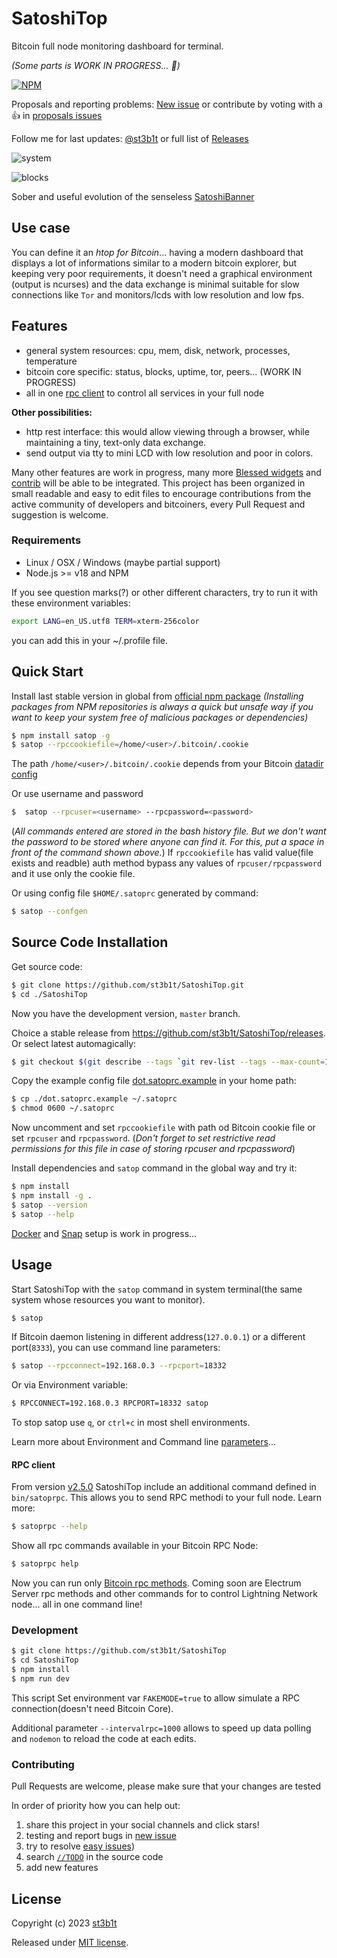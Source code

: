 # SatoshiTop

Bitcoin full node monitoring dashboard for terminal.

*(Some parts is WORK IN PROGRESS... 🚧)*

[![NPM](https://badge.fury.io/js/satop.svg)](http://badge.fury.io/js/satop)

Proposals and reporting problems: [New issue](https://github.com/st3b1t/SatoshiTop/issues/new) or contribute by voting with a 👍 in [proposals issues](https://github.com/st3b1t/SatoshiTop/labels/Proposal)

Follow me for last updates: [@st3b1t](https://twitter.com/st3b1t) or full list of [Releases](https://github.com/st3b1t/SatoshiTop/releases)

![system](docs/satoshitop.gif)

![blocks](docs/satoshitop-blocks.gif)

Sober and useful evolution of the senseless [SatoshiBanner](https://github.com/st3b1t/SatoshiBanner)

## Use case
You can define it an *htop for Bitcoin*... having a modern dashboard that displays a lot of informations similar
to a modern bitcoin explorer, but keeping very poor requirements, it doesn't need a graphical environment (output is ncurses)
and the data exchange is minimal suitable for slow connections like `Tor` and monitors/lcds with low resolution and low fps.

## Features
- general system resources: cpu, mem, disk, network, processes, temperature
- bitcoin core specific: status, blocks, uptime, tor, peers... (WORK IN PROGRESS)
- all in one [rpc client](https://github.com/st3b1t/SatoshiTop/tree/master#rpc-client) to control all services in your full node

**Other possibilities:**

- http rest interface: this would allow viewing through a browser, while maintaining a tiny, text-only data exchange.
- send output via tty to mini LCD with low resolution and poor in colors.

Many other features are work in progress, many more [Blessed widgets](https://github.com/chjj/blessed#widgets) and [contrib](https://github.com/yaronn/blessed-contrib#widgets) will be able to be integrated.
This project has been organized in small readable and easy to edit files to encourage contributions from the active community of developers and bitcoiners, every Pull Request and suggestion is welcome.

### Requirements

* Linux / OSX / Windows (maybe partial support)
* Node.js >= v18 and NPM

If you see question marks(?) or other different characters, try to run it with these environment variables:
```sh
export LANG=en_US.utf8 TERM=xterm-256color
```
you can add this in your ~/.profile file.

## Quick Start

Install last stable version in global from [official npm package](https://npmjs.com/package/satop)
*(Installing packages from NPM repositories is always a quick but unsafe way if you want to keep your system free of malicious packages or dependencies)*

```sh
$ npm install satop -g
$ satop --rpccookiefile=/home/<user>/.bitcoin/.cookie
```
The path `/home/<user>/.bitcoin/.cookie` depends from your Bitcoin [datadir config](https://github.com/bitcoin/bitcoin/blob/master/doc/init.md#configuration)

Or use username and password
```sh
$  satop --rpcuser=<username> --rpcpassword=<password>
```
(*All commands entered are stored in the bash history file. But we don't want the password to be stored where anyone can find it. For this, put a space in front of the command shown above.*)
If `rpccookiefile` has valid value(file exists and readble) auth method bypass any values of `rpcuser/rpcpassword` and it use only the cookie file.

Or using config file `$HOME/.satoprc` generated by command:
```sh
$ satop --confgen
```

## Source Code Installation

Get source code:
```sh
$ git clone https://github.com/st3b1t/SatoshiTop.git
$ cd ./SatoshiTop
```
Now you have the development version, `master` branch.

Choice a stable release from https://github.com/st3b1t/SatoshiTop/releases.
Or select latest automagically:
```sh
$ git checkout $(git describe --tags `git rev-list --tags --max-count=1`)
```

Copy the example config file [dot.satoprc.example](./dot.satoprc.example) in your home path:
```sh
$ cp ./dot.satoprc.example ~/.satoprc
$ chmod 0600 ~/.satoprc
```

Now uncomment and set `rpccookiefile` with path od Bitcoin cookie file or set `rpcuser` and `rpcpassword`.
(*Don't forget to set restrictive read permissions for this file in case of storing rpcuser and rpcpassword*)

Install dependencies and `satop` command in the global way and try it:
```sh
$ npm install
$ npm install -g .
$ satop --version
$ satop --help
```

[Docker](./docs/docker.md) and [Snap](./docs/snap.md) setup is work in progress...

## Usage

Start SatoshiTop with the `satop` command in system terminal(the same system whose resources you want to monitor).

```sh
$ satop
```

If Bitcoin daemon listening in different address(`127.0.0.1`) or a different port(`8333`), you can use command line parameters:

```sh
$ satop --rpcconnect=192.168.0.3 --rpcport=18332
```

Or via Environment variable:

```sh
$ RPCCONNECT=192.168.0.3 RPCPORT=18332 satop
```

To stop satop use `q`, or `ctrl+c` in most shell environments.

Learn more about Environment and Command line [parameters](docs/cli.md)...

#### RPC client

From version [v2.5.0](https://github.com/st3b1t/SatoshiTop/releases/tag/v2.5.0) SatoshiTop include an additional command defined in `bin/satoprpc`.
This allows you to send RPC methodi to your full node.
Learn more:
```bash
$ satoprpc --help 
```
Show all rpc commands available in your Bitcoin RPC Node:
```bash
$ satoprpc help 
```
Now you can run only [Bitcoin rpc methods](https://developer.bitcoin.org/reference/rpc/). Coming soon are Electrum Server rpc methods and other commands for to control Lightning Network node... all in one command line! 

### Development

```sh
$ git clone https://github.com/st3b1t/SatoshiTop
$ cd SatoshiTop
$ npm install
$ npm run dev
```

This script Set environment var `FAKEMODE=true` to allow simulate a RPC connection(doesn't need Bitcoin Core).

Additional parameter `--intervalrpc=1000` allows to speed up data polling and `nodemon` to reload the code at each edits.

### Contributing

Pull Requests are welcome, please make sure that your changes are tested

In order of priority how you can help out:

1. share this project in your social channels and click stars!
2. testing and report bugs in [new issue](https://github.com/st3b1t/SatoshiTop/issues/new)
3. try to resolve [easy issues](https://github.com/st3b1t/SatoshiTop/labels/good%20first%20issue))
4. search [`//TODO`](https://github.com/search?q=repo%3Ast3b1t%2FSatoshiTop%20%2F%2FTODO&type=code) in the source code
5. add new features


## License

Copyright (c) 2023 [st3b1t](https://github.com/st3b1t)

Released under [MIT license](LICENSE).
